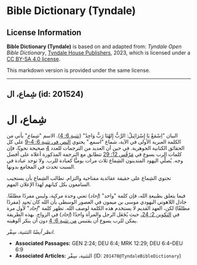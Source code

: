 # Bible Dictionary (Tyndale)

## License Information

**Bible Dictionary (Tyndale)** is based on and adapted from: _Tyndale Open Bible Dictionary_, [Tyndale House Publishers](https://tyndaleopenresources.com/), 2023, which is licensed under a [CC BY-SA 4.0 license](https://creativecommons.org/licenses/by-sa/4.0/legalcode.en).

This markdown version is provided under the same license.



--------------------------------

## شِماع، ال (id: 201524)

شِماع، ال
=========

البيان "اِسْمَعْ يَا إِسْرَائِيلُ: الرَّبُّ إِلهُنَا رَبٌّ وَاحِدٌ" ([تثنية 6: 4](https://ref.ly/Deut6:4)). الاسم "*شِماع*" يأتي من الكلمة العبرية الأولى في الآية، شماع "اسمع." يحتوي [النص في تثنية 6: 4–9](https://ref.ly/Deut6:4-Deut6:9) على كل الحقائق الكتابية الجوهرية. في حين أن العديد من الترجمات للعدد [4](https://ref.ly/Deut6:4) صحيحة نحويًا، فإن كلمات الرب يسوع في [مَرْقُس 12: 29](https://ref.ly/Mark12:29) تتطابق مع الترجمة المذكورة أعلاه على أفضل وجه. يُصلِّي اليهود المتدينون الشِماع ثلاث مرات يوميًّا كعبادة للرب. ولا توجد عبادة في السبت تحدث في المجامع بدونها.

تحتوي الشِماع على حقيقة عقائدية مفتاحية والتزام. تطالب الشِماع بأن يستجيب السامعون بكل كيانهم لهذا الإعلان المهم.

فيما يتعلق بطبيعةِ الله، فإن كلمة "واحد" (*إحاد*) تعني وحدة مركبة، وليس مفردًا مطلقًا. جادل اللاهوتي اليهودي موسى بن ميمون في العصور الوسطى بأن الله كان *يَحيِد* (مفردًا مطلقًا) لكن، العهد القديم لا يستخدم هذه الكلمة لوصف الله. تظهر كلمة "*إحاد*" لأول مرة في [التكوين 2: 24،](https://ref.ly/Gen2:24) حيث يُجَعَل الرجل والمرأة واحدًا (*إحاد*) في الزواج. بهذه الطريقة يمكن للرب يسوع أن يقتبس [من تثنية 6: 4](https://ref.ly/Deut6:4) دون أن ينكر ألوهيته.

*انظر أيضًا* التثنية، سِفْر.

* **Associated Passages:** GEN 2:24; DEU 6:4; MRK 12:29; DEU 6:4–DEU 6:9
* **Associated Articles:** التثنية، سِفْر (ID: `201470@TyndaleBibleDictionary`)

